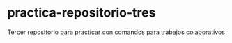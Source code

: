 # practica-repositorio-tres
Tercer repositorio para practicar con comandos para trabajos colaborativos
